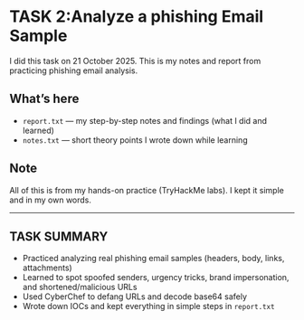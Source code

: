 # TASK 2:Analyze a phishing Email Sample

I did this task on 21 October 2025. This is my notes and report from practicing phishing email analysis.

## What’s here
- `report.txt` — my step-by-step notes and findings (what I did and learned)
- `notes.txt` — short theory points I wrote down while learning

## Note
All of this is from my hands-on practice (TryHackMe labs). I kept it simple and in my own words.

---

## TASK SUMMARY

- Practiced analyzing real phishing email samples (headers, body, links, attachments)
- Learned to spot spoofed senders, urgency tricks, brand impersonation, and shortened/malicious URLs
- Used CyberChef to defang URLs and decode base64 safely
- Wrote down IOCs and kept everything in simple steps in `report.txt`
